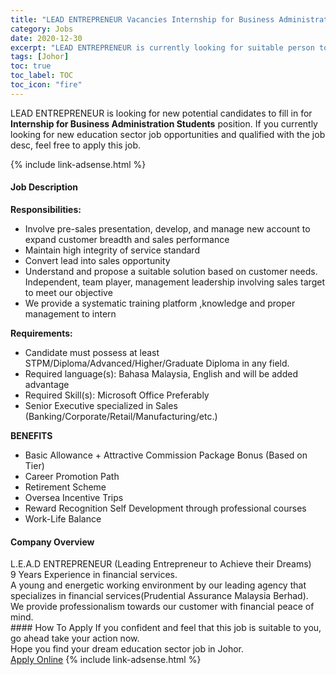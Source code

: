 ```yaml
---
title: "LEAD ENTREPRENEUR Vacancies Internship for Business Administration Students" 
category: Jobs 
date: 2020-12-30 
excerpt: "LEAD ENTREPRENEUR is currently looking for suitable person to fill in the Internship for Business Administration Students which positioned at Johor" 
tags: [Johor] 
toc: true 
toc_label: TOC 
toc_icon: "fire" 
--- 
```


<p>LEAD ENTREPRENEUR is looking for new potential candidates to fill in for <b>Internship for Business Administration Students</b> position. If you currently looking for new education sector job opportunities and qualified with the job desc, feel free to apply this job.
</p>{% include link-adsense.html %} 
 <div><div><div><h4>Job Description</h4></div></div><div><div><span><div><p><strong>Responsibilities:</strong></p><ul><li>Involve pre-sales presentation, develop, and manage new account to expand customer breadth and sales performance</li><li>Maintain high integrity of service standard</li><li>Convert lead into sales opportunity</li><li>Understand and propose a suitable solution based on customer needs. Independent, team player, management leadership involving sales target to meet our objective</li><li>We provide a systematic training platform ,knowledge and proper management to intern</li></ul><p><strong>Requirements:</strong></p><ul><li>Candidate must possess at least STPM/Diploma/Advanced/Higher/Graduate Diploma in any field.</li><li>Required language(s): Bahasa Malaysia, English and will be added advantage</li><li>Required Skill(s): Microsoft Office Preferably</li><li>Senior Executive specialized in Sales (Banking/Corporate/Retail/Manufacturing/etc.)&#160;</li></ul><p><strong>BENEFITS</strong></p><ul><li>Basic Allowance + Attractive Commission Package Bonus (Based on Tier)</li><li>Career Promotion Path</li><li>Retirement Scheme</li><li>Oversea Incentive Trips</li><li>Reward Recognition Self Development through professional courses</li><li>Work-Life Balance</li></ul></div></span></div></div></div> 
<div><div><div><h4>Company Overview</h4></div></div><div><div><span><div><div>L.E.A.D ENTREPRENEUR (Leading Entrepreneur to Achieve their Dreams)</div>
<div>9 Years Experience in financial services.</div>
<div>A young and energetic working environment by our leading agency that specializes in financial services(Prudential Assurance Malaysia Berhad).</div>
<div>We provide professionalism towards our customer with financial peace of mind.</div></div></span></div></div></div> 
#### How To Apply 
If you confident and feel that this job is suitable to you, go ahead take your action now. <br/> 
Hope you find your dream education sector job in Johor. <br/> 
<a href="https://www.jobstreet.com.my/en/job/internship-for-business-administration-students-4451720?jobId=jobstreet-my-job-4451720&sectionRank=2&token=0~b2070f5e-041f-49dd-8fd4-6d7c1237ccf1&fr=SRP%20View%20In%20New%20Ta" class="btn btn--info" target="_blank" rel="nofollow noopenner">Apply Online</a> 
{% include link-adsense.html %} 